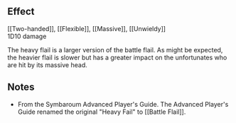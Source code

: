 ## Effect
[[Two-handed]], [[Flexible]], [[Massive]], [[Unwieldy]]<br>1D10 damage

The heavy flail is a larger version of the battle flail. As might be expected, the heavier flail is slower but has a greater impact on the unfortunates who are hit by its massive head.
## Notes
* From the Symbaroum Advanced Player's Guide. The Advanced Player's Guide renamed the original "Heavy Fail"  to [[Battle Flail]].